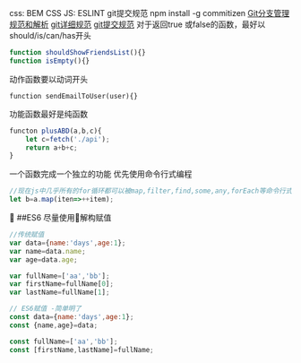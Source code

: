 css:
    BEM CSS
JS:
    ESLINT
git提交规范
		npm install -g commitizen
        [Git分支管理规范和解析](https://blog.csdn.net/dream_coder_21/article/details/73274674#%E4%B8%BB%E5%88%86%E6%94%AFmaster)
        [git详细规范](https://blog.csdn.net/qxxkkk/article/details/79303613)
        [git提交规范](https://www.cnblogs.com/ctaodream/p/6066694.html)
对于返回true 或false的函数，最好以should/is/can/has开头
```js
function shouldShowFriendsList(){}
function isEmpty(){}
```
动作函数要以动词开头
```
function sendEmailToUser(user){}
```
功能函数最好是纯函数
```js
functon plusABD(a,b,c){
    let c=fetch('./api');
    return a+b+c;
}
```
一个函数完成一个独立的功能
优先使用命令行式编程
```js
//现在js中几乎所有的for循环都可以被map,filter,find,some,any,forEach等命令行式编程取代
let b=a.map(iten=>++item);
```

##ES6
尽量使用解构赋值
```js
//传统赋值
var data={name:'days',age:1};
var name=data.name;
var age=data.age;

var fullName=['aa','bb'];
var firstName=fullName[0];
var lastName=fullName[1];

// ES6赋值 -简单明了
const data={name:'days',age:1};
const {name,age}=data;

const fullName=['aa','bb'];
const [firstName,lastName]=fullName;
```